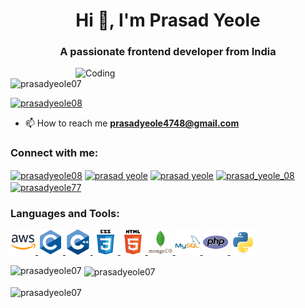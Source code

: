 
<h1 align="center">Hi 👋, I'm Prasad Yeole</h1>
<h3 align="center">A passionate frontend developer from India</h3>
<img align="right" alt="Coding" width="400" src="https://cdn.dribbble.com/users/2131993/screenshots/4948736/thoughtworks-gif_dribbble.gif">

<p align="left"> <img src="https://komarev.com/ghpvc/?username=prasadyeole07&label=Profile%20views&color=0e75b6&style=flat" alt="prasadyeole07" /> </p>

<p align="left"> <a href="https://twitter.com/prasadyeole08" target="blank"><img src="https://img.shields.io/twitter/follow/prasadyeole08?logo=twitter&style=for-the-badge" alt="prasadyeole08" /></a> </p>

- 📫 How to reach me **prasadyeole4748@gmail.com**

<h3 align="left">Connect with me:</h3>
<p align="left">
<a href="https://twitter.com/prasadyeole08" target="blank"><img align="center" src="https://raw.githubusercontent.com/rahuldkjain/github-profile-readme-generator/master/src/images/icons/Social/twitter.svg" alt="prasadyeole08" height="30" width="40" /></a>
<a href="https://linkedin.com/in/prasad yeole" target="blank"><img align="center" src="https://raw.githubusercontent.com/rahuldkjain/github-profile-readme-generator/master/src/images/icons/Social/linked-in-alt.svg" alt="prasad yeole" height="30" width="40" /></a>
<a href="https://fb.com/prasad yeole" target="blank"><img align="center" src="https://raw.githubusercontent.com/rahuldkjain/github-profile-readme-generator/master/src/images/icons/Social/facebook.svg" alt="prasad yeole" height="30" width="40" /></a>
<a href="https://instagram.com/prasad_yeole_08" target="blank"><img align="center" src="https://raw.githubusercontent.com/rahuldkjain/github-profile-readme-generator/master/src/images/icons/Social/instagram.svg" alt="prasad_yeole_08" height="30" width="40" /></a>
<a href="https://www.codechef.com/users/prasadyeole77" target="blank"><img align="center" src="https://cdn.jsdelivr.net/npm/simple-icons@3.1.0/icons/codechef.svg" alt="prasadyeole77" height="30" width="40" /></a>
</p>

<h3 align="left">Languages and Tools:</h3>
<p align="left"> <a href="https://aws.amazon.com" target="_blank" rel="noreferrer"> <img src="https://raw.githubusercontent.com/devicons/devicon/master/icons/amazonwebservices/amazonwebservices-original-wordmark.svg" alt="aws" width="40" height="40"/> </a> <a href="https://www.cprogramming.com/" target="_blank" rel="noreferrer"> <img src="https://raw.githubusercontent.com/devicons/devicon/master/icons/c/c-original.svg" alt="c" width="40" height="40"/> </a> <a href="https://www.w3schools.com/cpp/" target="_blank" rel="noreferrer"> <img src="https://raw.githubusercontent.com/devicons/devicon/master/icons/cplusplus/cplusplus-original.svg" alt="cplusplus" width="40" height="40"/> </a> <a href="https://www.w3schools.com/css/" target="_blank" rel="noreferrer"> <img src="https://raw.githubusercontent.com/devicons/devicon/master/icons/css3/css3-original-wordmark.svg" alt="css3" width="40" height="40"/> </a> <a href="https://www.w3.org/html/" target="_blank" rel="noreferrer"> <img src="https://raw.githubusercontent.com/devicons/devicon/master/icons/html5/html5-original-wordmark.svg" alt="html5" width="40" height="40"/> </a> <a href="https://www.mongodb.com/" target="_blank" rel="noreferrer"> <img src="https://raw.githubusercontent.com/devicons/devicon/master/icons/mongodb/mongodb-original-wordmark.svg" alt="mongodb" width="40" height="40"/> </a> <a href="https://www.mysql.com/" target="_blank" rel="noreferrer"> <img src="https://raw.githubusercontent.com/devicons/devicon/master/icons/mysql/mysql-original-wordmark.svg" alt="mysql" width="40" height="40"/> </a> <a href="https://www.php.net" target="_blank" rel="noreferrer"> <img src="https://raw.githubusercontent.com/devicons/devicon/master/icons/php/php-original.svg" alt="php" width="40" height="40"/> </a> <a href="https://www.python.org" target="_blank" rel="noreferrer"> <img src="https://raw.githubusercontent.com/devicons/devicon/master/icons/python/python-original.svg" alt="python" width="40" height="40"/> </a> </p>

<p><img align="left" src="https://github-readme-stats.vercel.app/api/top-langs?username=prasadyeole07&show_icons=true&locale=en&layout=compact" alt="prasadyeole07" /></p>

<p>&nbsp;<img align="center" src="https://github-readme-stats.vercel.app/api?username=prasadyeole07&show_icons=true&locale=en" alt="prasadyeole07" /></p>

<p><img align="center" src="https://github-readme-streak-stats.herokuapp.com/?user=prasadyeole07&" alt="prasadyeole07" /></p>

